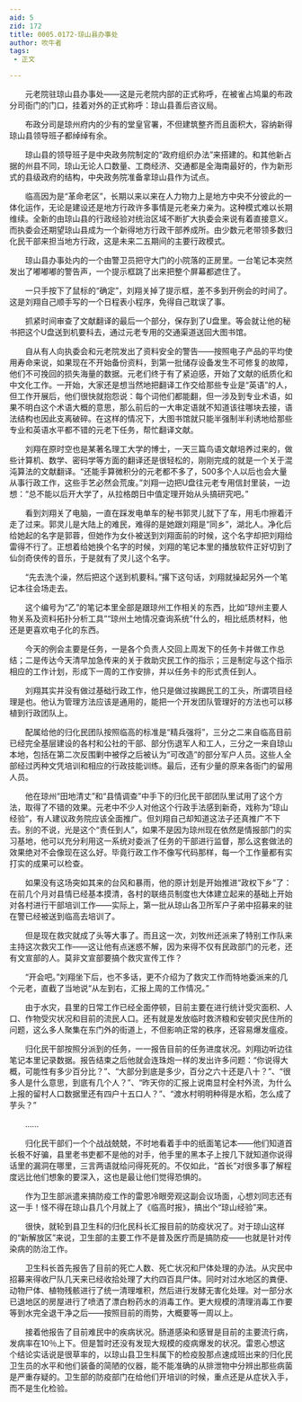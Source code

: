 ```yaml
---
aid: 5
zid: 172
title: 0005.0172-琼山县办事处
author: 吹牛者
tags: 
 - 正文

---
```




　　元老院驻琼山县办事处——这是元老院内部的正式称呼，在被雀占鸠巢的布政分司衙门的门口，挂着对外的正式称呼：琼山县善后咨议局。

　　布政分司是琼州府内的少有的堂皇官署，不但建筑整齐而且面积大，容纳新得琼山县领导班子都绰绰有余。

　　琼山县的领导班子是中央政务院制定的“政府组织办法”来搭建的。和其他新占据的州县不同，琼山无论人口数量、工商经济、交通都是全海南最好的，作为新形式的县级政府的结构，中央政务院准备拿琼山县作为试点。

　　临高因为是“革命老区”，长期以来以来在人力物力上是地方中央不分彼此的一体化运作，无论是建设还是地方行政许多事情是元老亲力亲为。这种模式难以长期维续。全新的由琼山县的行政经验对统治区域不断扩大执委会来说有着直接意义。而执委会还期望琼山县成为一个新得地方行政干部养成所。由少数元老带领多数归化民干部来担当地方行政，这是未来二五期间的主要行政模式。

　　琼山县办事处内的一个由警卫员把守大门的小院落的正房里。一台笔记本突然发出了嘟嘟嘟的警告声，一个提示框跳了出来把整个屏幕都遮住了。

　　一只手按下了鼠标的“确定”，刘翔关掉了提示框，差不多到开例会的时间了。这是刘翔自己顺手写的一个日程表小程序，免得自己耽误了事。

　　抓紧时间审查了文献翻译的最后一个部分，保存到了U盘里。等会就让他的秘书把这个U盘送到机要科去，通过元老专用的交通渠道送回大图书馆。

　　自从有人向执委会和元老院发出了资料安全的警告——按照电子产品的平均使用寿命来说，如果现在不开始备份资料，到第一批储存设备发生不可修复的故障，他们不可挽回的损失海量的数据。元老们终于有了紧迫感，开始了文献的纸质化和中文化工作。一开始，大家还是想当然地把翻译工作交给那些专业是“英语”的人，但工作开展后，他们很快就抱怨说：每个词他们都能翻，但一涉及到专业术语，如果不明白这个术语大概的意思，那么前后的一大串定语就不知道该往哪块去接，语法结构也因此支离破碎。在这样的情况下，大图书馆就只能半强制半利诱地给那些专业和英语水平都不错的元老下任务，帮忙翻译文献。

　　刘翔在原时空也是某著名理工大学的博士，一天三篇鸟语文献培养过来的，做些计算机、数学、密码学等方面的翻译还是很轻松的，刚刚完成的就是一个关于混沌算法的文献翻译。“还能手算微积分的元老都不多了，500多个人以后也会大量从事行政工作，这些手艺必然会荒废。”刘翔一边把U盘往元老专用信封里装，一边想：“总不能以后开大学了，从拉格朗日中值定理开始从头搞研究吧。”

　　看到刘翔关了电脑，一直在踩发电单车的秘书郭灵儿就下了车，用毛巾擦着汗走了过来。郭灵儿是大陆上的难民，难得的是她跟刘翔是“同乡”，湖北人。净化后给她起的名字是郭蓉，但她作为女仆被送到刘翔面前的时候，这个名字却把刘翔给雷得不行了。正想着给她换个名字的时候，刘翔的笔记本里的播放软件正好切到了仙剑奇侠传的音乐，于是就有了灵儿这个名字。

　　“先去洗个澡，然后把这个送到机要科。”撂下这句话，刘翔就操起另外一个笔记本往会场走去。

　　这个编号为“乙”的笔记本里全部是跟琼州工作相关的东西，比如“琼州主要人物关系及资料拓扑分析工具”“琼州土地情况查询系统”什么的，相比纸质材料，他还是更喜欢电子化的东西。

　　今天的例会主要是任务，一是各个负责人交回上周发下的任务卡并做工作总结；二是传达今天清早加急传来的关于救助灾民工作的指示；三是制定与这个指示相应的工作计划，形成下一周的工作安排，并以任务卡的形式责任到人。

　　刘翔其实并没有做过基础行政工作，他只是做过挨踢民工的工头，所谓项目经理是也。他认为管理方法应该是通用的，能把一个开发团队管理好的方法也可以移植到行政团队上。

　　配属给他的归化民团队按照临高的标准是“精兵强将”，三分之二来自临高目前已经完全基层建设的各村和公社的干部、部分伤退军人和工人，三分之一来自琼山本地，包括在第二次反围剿中被俘之后被认为“可改造”的部分军户人员。这些人全部经过丙种文凭培训和相应的行政技能训练。最后，还有少量的原来各衙门的留用人员。

　　他在琼州“田地清丈”和“县情调查”中手下的归化民干部团队里试用了这个方法，取得了不错的效果。元老中不少人对他这个行政手法感到新奇，戏称为“琼山经验”，有人建议政务院应该全面推广。但刘翔自己却知道这法子还真推广不下去。别的不说，光是这个“责任到人”，如果不是因为琼州现在依然是情报部门的实习基地，他可以充分利用这一系统对委派了任务的干部进行监督，那么这套做法的效果绝对不会像现在这么好。毕竟行政工作不像写代码那样，每一个工作量都有实打实的成果可以检查。

　　如果没有这场突如其来的台风和暴雨，他的原计划是开始推进“政权下乡”了：在前几个月对县情已经基本摸清，各村的联络员制度也大体建立起来的基础上开始对各村进行干部培训工作——实际上，第一批从琼山各卫所军户子弟中招募来的驻在警已经被送到临高去培训了。

　　但是现在救灾就成了头等大事了。而且这一次，刘牧州还派来了特别工作队来主持这次救灾工作——这让他有点迷惑不解，因为来得不仅有民政部门的元老，还有文宣部的人。莫非文宣部要搞个救灾宣传工作？

　　“开会吧。”刘翔坐下后，也不多话，更不介绍为了救灾工作而特地委派来的几个元老，直截了当地说“从左到右，汇报上周的工作情况。”

　　由于水灾，县里的日常工作已经全面停顿，目前主要在进行统计受灾面积、人口、作物受灾状况和目前的流民人口。还有就是发放临时救济粮和安顿灾民住所的问题，这么多人聚集在东门外的街道上，不但影响正常的秩序，还容易爆发瘟疫。

　　归化民干部按照分派到的任务，一一报告目前的任务进度状况。刘翔边听边往笔记本里记录数据。报告结束之后他就会连珠炮一样的发出许多问题：“你说得大概，可能性有多少百分比？”、“大部分到底是多少，百分之六十还是八十？”、“很多人是什么意思，到底有几个人？”、“昨天你的汇报上说南显村全村外流，为什么上报的留村人口数据里还有四户十五口人？”、“渡水村明明种得是水稻，怎么成了芋头？”

　　……

　　归化民干部们一个个战战兢兢，不时地看着手中的纸面笔记本——他们知道首长极不好骗，县里老书吏都不是他的对手，他手里的黑本子上按几下就知道你说得话里的漏洞在哪里，三言两语就给问得死死的。不仅如此，“首长”对很多事了解程度远比他们想象的要深入，这也是最让他们觉得恐惧的。

　　作为卫生部派遣来搞防疫工作的雷恩冷眼旁观这副会议场面，心想刘同志还有这一手！怪不得在琼山县几个月就上了《临高时报》，搞出个“琼山经验”来。

　　很快，就轮到县卫生科的归化民科长汇报目前的防疫状况了。对于琼山这样的“新解放区”来说，卫生部的主要工作不是普及医疗而是搞防疫——也就是针对传染病的防治工作。

　　卫生科长首先报告了目前的死亡人数、死亡状况和尸体处理的办法。从灾民中招募来得收尸队几天来已经收拾处理了大约四百具尸体。同时对过水地区的粪便、动物尸体、植物残骸进行了统一清理堆积，然后进行发酵无害化处理。对一部分水已退地区的房屋进行了喷洒了漂白粉药水的消毒工作。更大规模的清理消毒工作要等到水完全退干净之后——按照目前的雨势，大概要等一周以上。

　　接着他报告了目前难民中的疾病状况。肠道感染和感冒是目前的主要流行病，发病率在10％上下。但是暂时还没有发现大规模的疫病爆发的状况。雷恩心想这个结论实话说是很草率的，以琼山县卫生科属下的检疫股那点速成班出来的归化民卫生员的水平和他们装备的简陋的仪器，能不能准确的从排泄物中分辨出那些病菌是严重存疑的。卫生部的防疫部门在给他们开培训的时候，重点还是从症状入手，而不是生化检验。


